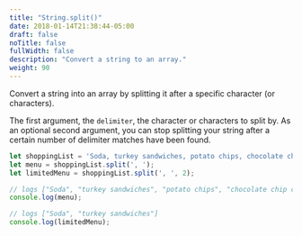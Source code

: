 ```yaml
---
title: "String.split()"
date: 2018-01-14T21:38:44-05:00
draft: false
noTitle: false
fullWidth: false
description: "Convert a string to an array."
weight: 90
---
```


Convert a string into an array by splitting it after a specific character (or characters).

The first argument, the `delimiter`, the character or characters to split by. As an optional second argument, you can stop splitting your string after a certain number of delimiter matches have been found.

```javascript
let shoppingList = 'Soda, turkey sandwiches, potato chips, chocolate chip cookies';
let menu = shoppingList.split(', ');
let limitedMenu = shoppingList.split(', ', 2);

// logs ["Soda", "turkey sandwiches", "potato chips", "chocolate chip cookies"]
console.log(menu);

// logs ["Soda", "turkey sandwiches"]
console.log(limitedMenu);
```